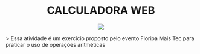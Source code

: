 <h1 align="center"> CALCULADORA WEB </h1>
<p align="center">
   <img src="http://img.shields.io/static/v1?label=STATUS&message=EM%20DESENVOLVIMENTO&color=RED&style=for-the-badge"/>
</p>
> Essa atividade é um exercício proposto pelo evento Floripa Mais Tec para praticar o uso de operações aritméticas
